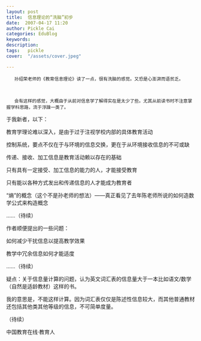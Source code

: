 ```yaml
---
layout: post  
title:  信息理论的“洗脑”初步  
date:  2007-04-17 11:20  
author: Pickle Cai  
categories: EduBlog  
keywords: 
description:   
tags:	pickle   
cover:  "/assets/cover.jpeg"  

---  
```

    
       孙绍荣老师的《教育信息理论》读了一点，很有洗脑的感觉。又恐是心澎湃而语贫乏。



       会有这样的感觉，大概由于从前对信息学了解得实在是太少了些。尤其从前读书时不注意掌握学科思路，流于浮躁一类了。



      



于我新者，以下：





教育学理论难以深入，是由于过于注视学校内部的具体教育活动 

控制系统，要点不仅在于与环境的信息交换，更在于从环境接收信息的不可或缺 

传递、接收、加工信息是教育活动赖以存在的基础 

只有具有一定接受、加工信息的能力的人，才能接受教育 

只有能以各种方式发出和传递信息的人才能成为教育者 



“熵”的概念（这个不是孙老师的想法）——真正看见了去年陈老师所说的如何造数学公式来构造概念

……（待续）



作者顺便提出的一些问题：





如何减少干扰信息以提高教学效果 



教学中冗余信息如何才能适度     



……（待续）





 



疑点：关于信息量计算的问题，认为英文词汇表的信息量大于一本比如语文/数学（自然是适龄教材）这样的书。



 我的意思是，不能这样计算。因为词汇表仅仅是陈述性信息较大，而其他普通教材还包括其他类其他等级的信息，不可简单度量。



（待续）



		    
 中国教育在线·教育人

